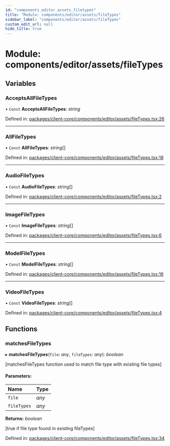 ```yaml
---
id: "components_editor_assets_filetypes"
title: "Module: components/editor/assets/fileTypes"
sidebar_label: "components/editor/assets/fileTypes"
custom_edit_url: null
hide_title: true
---
```


# Module: components/editor/assets/fileTypes

## Variables

### AcceptsAllFileTypes

• `Const` **AcceptsAllFileTypes**: *string*

Defined in: [packages/client-core/components/editor/assets/fileTypes.tsx:26](https://github.com/xr3ngine/xr3ngine/blob/66a84a950/packages/client-core/components/editor/assets/fileTypes.tsx#L26)

___

### AllFileTypes

• `Const` **AllFileTypes**: *string*[]

Defined in: [packages/client-core/components/editor/assets/fileTypes.tsx:18](https://github.com/xr3ngine/xr3ngine/blob/66a84a950/packages/client-core/components/editor/assets/fileTypes.tsx#L18)

___

### AudioFileTypes

• `Const` **AudioFileTypes**: *string*[]

Defined in: [packages/client-core/components/editor/assets/fileTypes.tsx:2](https://github.com/xr3ngine/xr3ngine/blob/66a84a950/packages/client-core/components/editor/assets/fileTypes.tsx#L2)

___

### ImageFileTypes

• `Const` **ImageFileTypes**: *string*[]

Defined in: [packages/client-core/components/editor/assets/fileTypes.tsx:6](https://github.com/xr3ngine/xr3ngine/blob/66a84a950/packages/client-core/components/editor/assets/fileTypes.tsx#L6)

___

### ModelFileTypes

• `Const` **ModelFileTypes**: *string*[]

Defined in: [packages/client-core/components/editor/assets/fileTypes.tsx:16](https://github.com/xr3ngine/xr3ngine/blob/66a84a950/packages/client-core/components/editor/assets/fileTypes.tsx#L16)

___

### VideoFileTypes

• `Const` **VideoFileTypes**: *string*[]

Defined in: [packages/client-core/components/editor/assets/fileTypes.tsx:4](https://github.com/xr3ngine/xr3ngine/blob/66a84a950/packages/client-core/components/editor/assets/fileTypes.tsx#L4)

## Functions

### matchesFileTypes

▸ **matchesFileTypes**(`file`: *any*, `fileTypes`: *any*): *boolean*

[matchesFileTypes function used to match file type with existing file types]

#### Parameters:

Name | Type |
:------ | :------ |
`file` | *any* |
`fileTypes` | *any* |

**Returns:** *boolean*

[true if file type found in existing fileTypes]

Defined in: [packages/client-core/components/editor/assets/fileTypes.tsx:34](https://github.com/xr3ngine/xr3ngine/blob/66a84a950/packages/client-core/components/editor/assets/fileTypes.tsx#L34)
